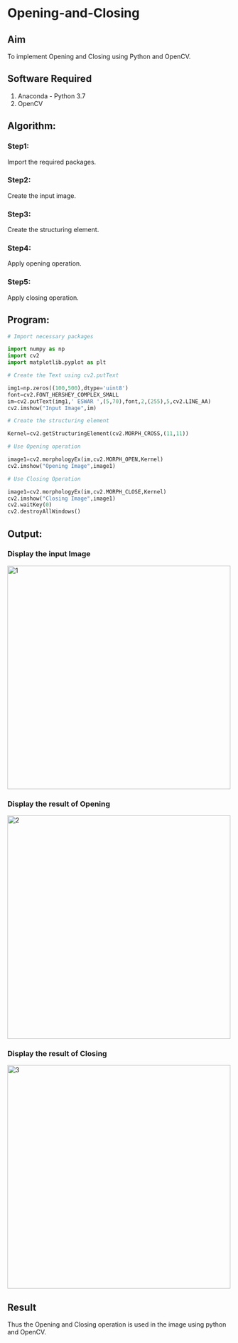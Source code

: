# Opening-and-Closing

## Aim
To implement Opening and Closing using Python and OpenCV.

## Software Required
1. Anaconda - Python 3.7
2. OpenCV
## Algorithm:
### Step1:

Import the required packages.


### Step2:

Create the input image.

### Step3:

Create the structuring element.

### Step4:

Apply opening operation.

### Step5:

Apply closing operation. 

 
## Program:

``` Python
# Import necessary packages

import numpy as np
import cv2
import matplotlib.pyplot as plt

# Create the Text using cv2.putText

img1=np.zeros((100,500),dtype='uint8')
font=cv2.FONT_HERSHEY_COMPLEX_SMALL
im=cv2.putText(img1,' ESWAR ',(5,70),font,2,(255),5,cv2.LINE_AA)
cv2.imshow("Input Image",im)

# Create the structuring element

Kernel=cv2.getStructuringElement(cv2.MORPH_CROSS,(11,11))

# Use Opening operation

image1=cv2.morphologyEx(im,cv2.MORPH_OPEN,Kernel)
cv2.imshow("Opening Image",image1)

# Use Closing Operation

image1=cv2.morphologyEx(im,cv2.MORPH_CLOSE,Kernel)
cv2.imshow("Closing Image",image1)
cv2.waitKey(0)
cv2.destroyAllWindows()
```
## Output:

### Display the input Image

<img width="502" alt="1" src="https://user-images.githubusercontent.com/93427011/175801161-ba5ba062-bd9b-4e2c-9843-d881d9ab2e35.png">


### Display the result of Opening

<img width="502" alt="2" src="https://user-images.githubusercontent.com/93427011/175801170-b501d6e1-4c18-4e0e-ab7f-0f6f674e46a2.png">


### Display the result of Closing

<img width="502" alt="3" src="https://user-images.githubusercontent.com/93427011/175801176-03de36dd-2d46-4822-9951-610e6e7b0312.png">


## Result
Thus the Opening and Closing operation is used in the image using python and OpenCV.
